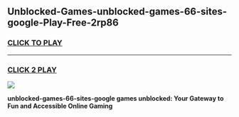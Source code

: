 
## Unblocked-Games-unblocked-games-66-sites-google-Play-Free-2rp86
<h3>
<a href="https://premium76.site?title=unblocked-games-66-sites-google&ref=18A">CLICK TO PLAY</a></h3>
<hr>

<h3>
<a href="https://premium76.site?title=unblocked-games-66-sites-google&ref=18A">CLICK 2 PLAY</a>
  
</h3>

<a href="https://premium76.site?title=unblocked-games-66-sites-google&ref=18A"><img src="https://clearcache.store/games.png"></a>


**unblocked-games-66-sites-google games unblocked: Your Gateway to Fun and Accessible Online Gaming**
